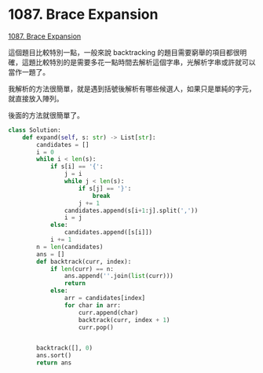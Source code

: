 # 1087. Brace Expansion

[1087. Brace Expansion](https://leetcode.com/problems/brace-expansion/)

這個題目比較特別一點，一般來說 backtracking 的題目需要窮舉的項目都很明確，這題比較特別的是需要多花一點時間去解析這個字串，光解析字串或許就可以當作一題了。

我解析的方法很簡單，就是遇到括號後解析有哪些候選人，如果只是單純的字元，就直接放入陣列。

後面的方法就很簡單了。

```python
class Solution:
    def expand(self, s: str) -> List[str]:
        candidates = []
        i = 0
        while i < len(s):
            if s[i] == '{':
                j = i
                while j < len(s):
                    if s[j] == '}':
                        break
                    j += 1
                candidates.append(s[i+1:j].split(','))
                i = j
            else:
                candidates.append([s[i]])
            i += 1
        n = len(candidates)
        ans = []
        def backtrack(curr, index):
            if len(curr) == n:
                ans.append(''.join(list(curr)))
                return
            else:
                arr = candidates[index]
                for char in arr:
                    curr.append(char)
                    backtrack(curr, index + 1)
                    curr.pop()


        backtrack([], 0)
        ans.sort()
        return ans
```

